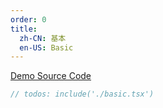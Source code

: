 ```yaml
---
order: 0
title:
  zh-CN: 基本
  en-US: Basic
---
```


[Demo Source Code](https://github.com/ant-design/ant-design-mobile-rn/blob/master/components/popover/demo/basic.tsx)

````jsx
// todos: include('./basic.tsx')
````
